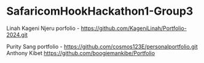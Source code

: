 # SafaricomHookHackathon1-Group3
Linah Kageni Njeru porfolio - https://github.com/KageniLinah/Portfolio-2024.git

Purity Sang portfolio - https://github.com/cosmos123E/personalportfolio.git
Anthony Kibet 
https://github.com/boogiemankibe/Portfolio

